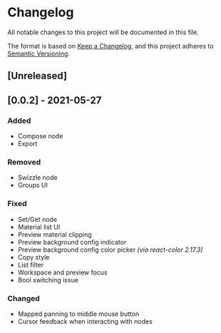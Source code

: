 # Changelog
All notable changes to this project will be documented in this file.

The format is based on [Keep a Changelog](https://keepachangelog.com/en/1.0.0/),
and this project adheres to [Semantic Versioning](https://semver.org/spec/v2.0.0.html).

## [Unreleased]

## [0.0.2] - 2021-05-27
### Added
- Compose node
- Export

### Removed
- Swizzle node
- Groups UI

### Fixed
- Set/Get node
- Material list UI
- Preview material clipping
- Preview background config indicator
- Preview background config color picker _(via react-color 2.17.3)_
- Copy style
- List filter
- Workspace and preview focus
- Bool switching issue

### Changed
- Mapped panning to middle mouse button
- Cursor feedback when interacting with nodes

